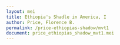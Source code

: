 ```yaml
---
layout: mei
title: Ethiopia's Shadle in America, I
author: Price, Florence B.
permalink: /price-ethiopias-shadow/mvt1
document: price_ethiopias_shadow_mvt1.mei
---
```

